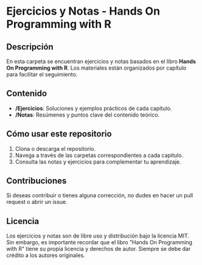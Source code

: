 # Ejercicios y Notas - Hands On Programming with R

## Descripción

En esta carpeta se encuentran ejercicios y notas basados en el libro **Hands On Programming with R**. Los materiales están organizados por capítulo para facilitar el seguimiento.

## Contenido

- **/Ejercicios**: Soluciones y ejemplos prácticos de cada capítulo.
- **/Notas**: Resúmenes y puntos clave del contenido teórico.

## Cómo usar este repositorio

1. Clona o descarga el repositorio.
2. Navega a través de las carpetas correspondientes a cada capítulo.
3. Consulta las notas y ejercicios para complementar tu aprendizaje.

## Contribuciones

Si deseas contribuir o tienes alguna corrección, no dudes en hacer un pull request o abrir un issue.

## Licencia

Los ejercicios y notas son de libre uso y distribución bajo la licencia MIT. Sin embargo, es importante recordar que el libro "Hands On Programming with R" tiene su propia licencia y derechos de autor. Siempre se debe dar crédito a los autores originales.
